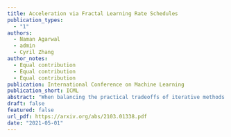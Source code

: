 ```yaml
---
title: Acceleration via Fractal Learning Rate Schedules
publication_types:
  - "1"
authors:
  - Naman Agarwal
  - admin
  - Cyril Zhang
author_notes:
  - Equal contribution
  - Equal contribution
  - Equal contribution
publication: International Conference on Machine Learning
publication_short: ICML
abstract: "When balancing the practical tradeoffs of iterative methods for large-scale optimization, the learning rate schedule remains notoriously difficult to understand and expensive to tune. We demonstrate the presence of these subtleties even in the innocuous case when the objective is a convex quadratic. We reinterpret an iterative algorithm from the numerical analysis literature as what we call the Chebyshev learning rate schedule for accelerating vanilla gradient descent, and show that the problem of mitigating instability leads to a fractal ordering of step sizes. We provide some experiments and discussion to challenge current understandings of the \"edge of stability\" in deep learning: even in simple settings, provable acceleration can be obtained by making negative local progress on the objective."
draft: false
featured: false
url_pdf: https://arxiv.org/abs/2103.01338.pdf
date: "2021-05-01"
---
```

